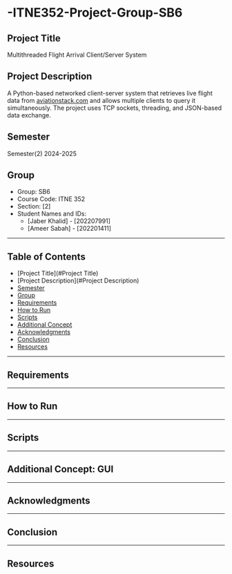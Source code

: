 # -ITNE352-Project-Group-SB6
## Project Title
Multithreaded Flight Arrival Client/Server System

## Project Description
A Python-based networked client-server system that retrieves live flight data from [aviationstack.com](https://aviationstack.com) and allows multiple clients to query it simultaneously. The project uses TCP sockets, threading, and JSON-based data exchange.

## Semester
Semester(2) 2024-2025

## Group
- Group: SB6
- Course Code: ITNE 352
- Section: [2]
- Student Names and IDs:
  - [Jaber Khalid] - [202207991]
  - [Ameer Sabah] - [202201411]

---

## Table of Contents
- [Project Title](#Project Title)
- [Project Description](#Project Description)
-  [Semester](#Semester)
-  [Group](#Group)
- [Requirements](#requirements)
- [How to Run](#how-to-run)
- [Scripts](#scripts)
- [Additional Concept](#additional-concept)
- [Acknowledgments](#acknowledgments)
- [Conclusion](#conclusion)
- [Resources](#resources)

---

## Requirements
---

## How to Run


---

## Scripts


---

## Additional Concept: GUI

---

## Acknowledgments

---

## Conclusion


---

## Resources
